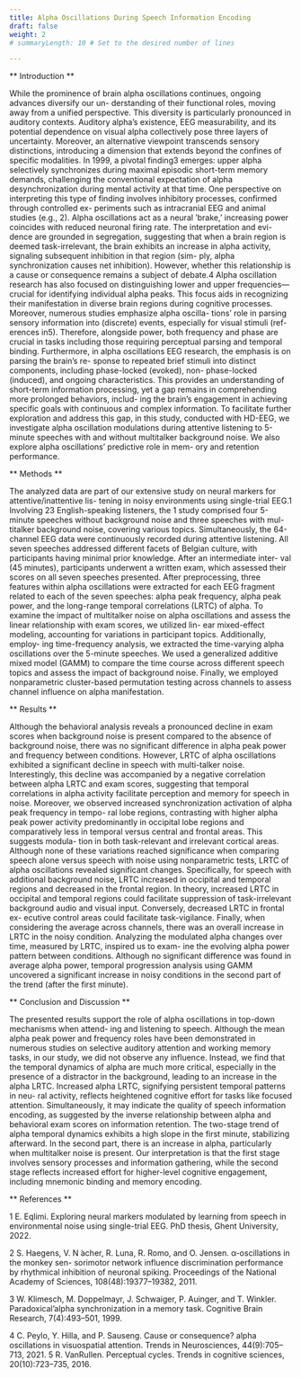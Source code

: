 ```yaml
---
title: Alpha Oscillations During Speech Information Encoding
draft: false
weight: 2
# summaryLength: 10 # Set to the desired number of lines

---
```



** Introduction **

While the prominence of brain alpha oscillations continues, ongoing advances diversify our un-
derstanding of their functional roles, moving away from a unified perspective. This diversity is
particularly pronounced in auditory contexts. Auditory alpha’s existence, EEG measurability, and
its potential dependence on visual alpha collectively pose three layers of uncertainty. Moreover, an
alternative viewpoint transcends sensory distinctions, introducing a dimension that extends beyond
the confines of specific modalities. In 1999, a pivotal finding3 emerges: upper alpha selectively
synchronizes during maximal episodic short-term memory demands, challenging the conventional
expectation of alpha desynchronization during mental activity at that time. One perspective on
interpreting this type of finding involves inhibitory processes, confirmed through controlled ex-
periments such as intracranial EEG and animal studies (e.g., 2). Alpha oscillations act as a neural
’brake,’ increasing power coincides with reduced neuronal firing rate. The interpretation and evi-
dence are grounded in segregation, suggesting that when a brain region is deemed task-irrelevant,
the brain exhibits an increase in alpha activity, signaling subsequent inhibition in that region (sim-
ply, alpha synchronization causes net inhibition). However, whether this relationship is a cause or
consequence remains a subject of debate.4
Alpha oscillation research has also focused on distinguishing lower and upper frequencies—crucial
for identifying individual alpha peaks. This focus aids in recognizing their manifestation in diverse
brain regions during cognitive processes. Moreover, numerous studies emphasize alpha oscilla-
tions’ role in parsing sensory information into (discrete) events, especially for visual stimuli (ref-
erences in5). Therefore, alongside power, both frequency and phase are crucial in tasks including
those requiring perceptual parsing and temporal binding.
Furthermore, in alpha oscillations EEG research, the emphasis is on parsing the brain’s re-
sponse to repeated brief stimuli into distinct components, including phase-locked (evoked), non-
phase-locked (induced), and ongoing characteristics. This provides an understanding of short-term
information processing, yet a gap remains in comprehending more prolonged behaviors, includ-
ing the brain’s engagement in achieving specific goals with continuous and complex information.
To facilitate further exploration and address this gap, in this study, conducted with HD-EEG, we
investigate alpha oscillation modulations during attentive listening to 5-minute speeches with and
without multitalker background noise. We also explore alpha oscillations’ predictive role in mem-
ory and retention performance.

** Methods **

The analyzed data are part of our extensive study on neural markers for attentive/inattentive lis-
tening in noisy environments using single-trial EEG.1 Involving 23 English-speaking listeners, the
1
study comprised four 5-minute speeches without background noise and three speeches with mul-
titalker background noise, covering various topics. Simultaneously, the 64-channel EEG data were
continuously recorded during attentive listening. All seven speeches addressed different facets of
Belgian culture, with participants having minimal prior knowledge. After an intermediate inter-
val (45 minutes), participants underwent a written exam, which assessed their scores on all seven
speeches presented. After preprocessing, three features within alpha oscillations were extracted for
each EEG fragment related to each of the seven speeches: alpha peak frequency, alpha peak power,
and the long-range temporal correlations (LRTC) of alpha. To examine the impact of multitalker
noise on alpha oscillations and assess the linear relationship with exam scores, we utilized lin-
ear mixed-effect modeling, accounting for variations in participant topics. Additionally, employ-
ing time-frequency analysis, we extracted the time-varying alpha oscillations over the 5-minute
speeches. We used a generalized additive mixed model (GAMM) to compare the time course
across different speech topics and assess the impact of background noise. Finally, we employed
nonparametric cluster-based permutation testing across channels to assess channel influence on
alpha manifestation.

** Results **

Although the behavioral analysis reveals a pronounced decline in exam scores when background
noise is present compared to the absence of background noise, there was no significant difference
in alpha peak power and frequency between conditions. However, LRTC of alpha oscillations
exhibited a significant decline in speech with multi-talker noise. Interestingly, this decline was
accompanied by a negative correlation between alpha LRTC and exam scores, suggesting that
temporal correlations in alpha activity facilitate perception and memory for speech in noise.
Moreover, we observed increased synchronization activation of alpha peak frequency in tempo-
ral lobe regions, contrasting with higher alpha peak power activity predominantly in occipital lobe
regions and comparatively less in temporal versus central and frontal areas. This suggests modula-
tion in both task-relevant and irrelevant cortical areas. Although none of these variations reached
significance when comparing speech alone versus speech with noise using nonparametric tests,
LRTC of alpha oscillations revealed significant changes. Specifically, for speech with additional
background noise, LRTC increased in occipital and temporal regions and decreased in the frontal
region. In theory, increased LRTC in occipital and temporal regions could facilitate suppression
of task-irrelevant background audio and visual input. Conversely, decreased LRTC in frontal ex-
ecutive control areas could facilitate task-vigilance. Finally, when considering the average across
channels, there was an overall increase in LRTC in the noisy condition.
Analyzing the modulated alpha changes over time, measured by LRTC, inspired us to exam-
ine the evolving alpha power pattern between conditions. Although no significant difference was
found in average alpha power, temporal progression analysis using GAMM uncovered a significant
increase in noisy conditions in the second part of the trend (after the first minute).

** Conclusion and Discussion **

The presented results support the role of alpha oscillations in top-down mechanisms when attend-
ing and listening to speech. Although the mean alpha peak power and frequency roles have been
demonstrated in numerous studies on selective auditory attention and working memory tasks, in
our study, we did not observe any influence. Instead, we find that the temporal dynamics of alpha
are much more critical, especially in the presence of a distractor in the background, leading to an
increase in the alpha LRTC. Increased alpha LRTC, signifying persistent temporal patterns in neu-
ral activity, reflects heightened cognitive effort for tasks like focused attention. Simultaneously, it
may indicate the quality of speech information encoding, as suggested by the inverse relationship
between alpha and behavioral exam scores on information retention. The two-stage trend of alpha
temporal dynamics exhibits a high slope in the first minute, stabilizing afterward. In the second
part, there is an increase in alpha, particularly when multitalker noise is present. Our interpretation
is that the first stage involves sensory processes and information gathering, while the second stage
reflects increased effort for higher-level cognitive engagement, including mnemonic binding and
memory encoding.

** References **

1 E. Eqlimi. Exploring neural markers modulated by learning from speech in environmental
noise using single-trial EEG. PhD thesis, Ghent University, 2022.

2 S. Haegens, V. N ́acher, R. Luna, R. Romo, and O. Jensen. α-oscillations in the monkey sen-
sorimotor network influence discrimination performance by rhythmical inhibition of neuronal
spiking. Proceedings of the National Academy of Sciences, 108(48):19377–19382, 2011.

3 W. Klimesch, M. Doppelmayr, J. Schwaiger, P. Auinger, and T. Winkler. Paradoxical’alpha
synchronization in a memory task. Cognitive Brain Research, 7(4):493–501, 1999.

4 C. Peylo, Y. Hilla, and P. Sauseng. Cause or consequence? alpha oscillations in visuospatial
attention. Trends in Neurosciences, 44(9):705–713, 2021.
5 R. VanRullen. Perceptual cycles. Trends in cognitive sciences, 20(10):723–735, 2016.



